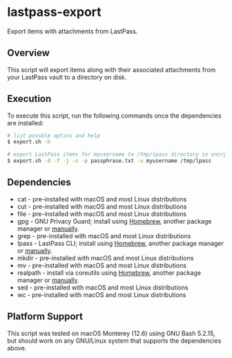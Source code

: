 # lastpass-export
Export items with attachments from LastPass. 

## Overview
This script will export items along with their associated attachments
from your LastPass vault to a directory on disk.

## Execution
To execute this script, run the following commands once the
dependencies are installed:

```sh
# list possble optins and help
$ export.sh -h

# export LastPass items for myusername to /tmp/lpass directory in encrypted JSON format
$ export.sh -d -f -j -s -p passphrase.txt -u myusername /tmp/lpass
```

## Dependencies
- cat - pre-installed with macOS and most Linux distributions
- cut - pre-installed with macOS and most Linux distributions
- file - pre-installed with macOS and most Linux distributions
- gpg - GNU Privacy Guard; install using [Homebrew](https://formulae.brew.sh/formula/gnupg), another package manager or [manually](https://gnupg.org/).
- grep - pre-installed with macOS and most Linux distributions
- lpass - LastPass CLI; install using [Homebrew](https://formulae.brew.sh/formula/lastpass-cli), another package manager or [manually](https://github.com/lastpass/lastpass-cli).
- mkdir - pre-installed with macOS and most Linux distributions
- mv - pre-installed with macOS and most Linux distributions
- realpath - install via coreutils using [Homebrew](https://formulae.brew.sh/formula/coreutils), another package manager or [manually](https://www.gnu.org/software/coreutils/).
- sed - pre-installed with macOS and most Linux distributions
- wc - pre-installed with macOS and most Linux distributions

## Platform Support
This script was tested on macOS Monterey (12.6) using GNU Bash 5.2.15,
but should work on any GNU/Linux system that supports the dependencies
above.
